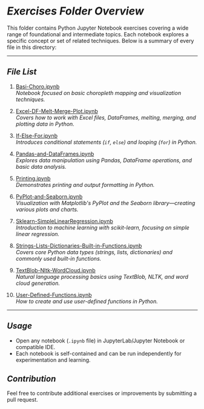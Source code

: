 # *Exercises Folder Overview*

This folder contains Python Jupyter Notebook exercises covering a wide range of foundational and intermediate topics. Each notebook explores a specific concept or set of related techniques. Below is a summary of every file in this directory:

---

## *File List*

1. [Basi-Choro.ipynb](./Basi-Choro.ipynb)  
   *Notebook focused on basic choropleth mapping and visualization techniques.*

2. [Excel-DF-Melt-Merge-Plot.ipynb](./Excel-DF-Melt-Merge-Plot.ipynb)  
   *Covers how to work with Excel files, DataFrames, melting, merging, and plotting data in Python.*

3. [If-Else-For.ipynb](./If-Else-For.ipynb)  
   *Introduces conditional statements (`if`, `else`) and looping (`for`) in Python.*

4. [Pandas-and-DataFrames.ipynb](./Pandas-and-DataFrames.ipynb)  
   *Explores data manipulation using Pandas, DataFrame operations, and basic data analysis.*

5. [Printing.ipynb](./Printing.ipynb)  
   *Demonstrates printing and output formatting in Python.*

6. [PyPlot-and-Seaborn.ipynb](./PyPlot-and-Seaborn.ipynb)  
   *Visualization with Matplotlib's PyPlot and the Seaborn library—creating various plots and charts.*

7. [Sklearn-SimpleLinearRegression.ipynb](./Sklearn-SimpleLinearRegression.ipynb)  
   *Introduction to machine learning with scikit-learn, focusing on simple linear regression.*

8. [Strings-Lists-Dictionaries-Built-in-Functions.ipynb](./Strings-Lists-Dictionaries-Built-in-Functions.ipynb)  
   *Covers core Python data types (strings, lists, dictionaries) and commonly used built-in functions.*

9. [TextBlob-Nltk-WordCloud.ipynb](./TextBlob-Nltk-WordCloud.ipynb)  
   *Natural language processing basics using TextBlob, NLTK, and word cloud generation.*

10. [User-Defined-Functions.ipynb](./User-Defined-Functions.ipynb)  
    *How to create and use user-defined functions in Python.*

---

## *Usage*

- Open any notebook (`.ipynb` file) in JupyterLab/Jupyter Notebook or compatible IDE.
- Each notebook is self-contained and can be run independently for experimentation and learning.

## *Contribution*

Feel free to contribute additional exercises or improvements by submitting a pull request.
